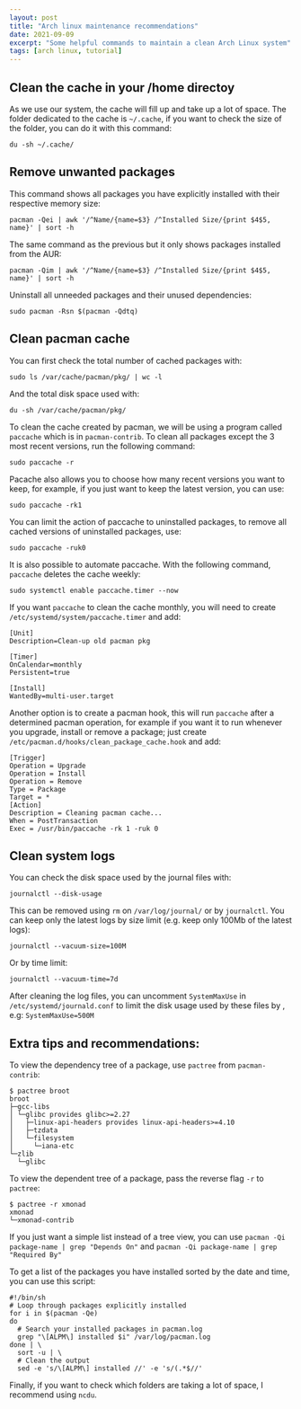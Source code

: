 ```yaml
---
layout: post
title: "Arch linux maintenance recommendations"
date: 2021-09-09
excerpt: "Some helpful commands to maintain a clean Arch Linux system"
tags: [arch linux, tutorial]
---
```


## Clean the cache in your /home directoy
As we use our system, the cache will fill up and take up a lot of space. The folder dedicated to the cache is `~/.cache`, if you want to check the size of the folder, you can do it with this command:
```
du -sh ~/.cache/
```

## Remove unwanted packages

This command shows all packages you have explicitly installed with their respective memory size: 

```
pacman -Qei | awk '/^Name/{name=$3} /^Installed Size/{print $4$5, name}' | sort -h
```

The same command as the previous but it only shows packages installed from the AUR:

```
pacman -Qim | awk '/^Name/{name=$3} /^Installed Size/{print $4$5, name}' | sort -h
```

Uninstall all unneeded packages and their unused dependencies:
```
sudo pacman -Rsn $(pacman -Qdtq)
```

## Clean pacman cache

You can first check the total number of cached packages with: 
```
sudo ls /var/cache/pacman/pkg/ | wc -l
``` 

And the total disk space used with:
```
du -sh /var/cache/pacman/pkg/
```

To clean the cache created by pacman, we will be using a program called `paccache` which is in `pacman-contrib`. To clean all packages except the 3 most recent versions, run the following command: 

```
sudo paccache -r
```

Pacache also allows you to choose how many recent versions you want to keep, for example, if you just want to keep the latest version, you can use:
```
sudo paccache -rk1
```

You can limit the action of paccache to uninstalled packages, to remove all cached versions of uninstalled packages, use:
```
sudo paccache -ruk0
```

It is also possible to automate paccache. With the following command, `paccache` deletes the cache weekly:
```
sudo systemctl enable paccache.timer --now
```

If you want `paccache` to clean the cache monthly, you will need to create `/etc/systemd/system/paccache.timer` and add:

```
[Unit]
Description=Clean-up old pacman pkg

[Timer]
OnCalendar=monthly
Persistent=true

[Install]
WantedBy=multi-user.target
```

Another option is to create a pacman hook, this will run `paccache` after a determined pacman operation, for example if you want it to run whenever you upgrade, install or remove a package; just create `/etc/pacman.d/hooks/clean_package_cache.hook` and add:

```
[Trigger]
Operation = Upgrade
Operation = Install
Operation = Remove
Type = Package
Target = *
[Action]
Description = Cleaning pacman cache...
When = PostTransaction
Exec = /usr/bin/paccache -rk 1 -ruk 0
```


## Clean system logs

You can check the disk space used by the journal files with:
```
journalctl --disk-usage
```

This can be removed using `rm` on `/var/log/journal/` or by `journalctl`. You can keep only the latest logs by size limit (e.g. keep only 100Mb of the latest logs):

```
journalctl --vacuum-size=100M
```

Or by time limit:
```
journalctl --vacuum-time=7d
```

After cleaning the log files, you can uncomment `SystemMaxUse` in `/etc/systemd/journald.conf` to limit the disk usage used by these files by , e.g: `SystemMaxUse=500M`

## Extra tips and recommendations:

To view the dependency tree of a package, use `pactree` from `pacman-contrib`:

```
$ pactree broot
broot
├─gcc-libs
│ └─glibc provides glibc>=2.27
│   ├─linux-api-headers provides linux-api-headers>=4.10
│   ├─tzdata
│   └─filesystem
│     └─iana-etc
└─zlib
  └─glibc
```
To view the dependent tree of a package, pass the reverse flag `-r` to `pactree`:
```
$ pactree -r xmonad
xmonad
└─xmonad-contrib
```

If you just want a simple list instead of a tree view, you can use `pacman -Qi package-name | grep "Depends On"` and `pacman -Qi package-name | grep "Required By"`

To get a list of the packages you have installed sorted by the date and time, you can use this script:
```
#!/bin/sh
# Loop through packages explicitly installed
for i in $(pacman -Qe)
do
  # Search your installed packages in pacman.log
  grep "\[ALPM\] installed $i" /var/log/pacman.log
done | \
  sort -u | \
  # Clean the output
  sed -e 's/\[ALPM\] installed //' -e 's/(.*$//'
```

Finally, if you want to check which folders are taking a lot of space, I recommend using `ncdu`.


